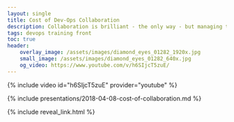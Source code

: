 ```yaml
---
layout: single
title: Cost of Dev-Ops Collaboration
description: Collaboration is brilliant - the only way - but managing the volatility, uncertainty, confusion and ambiguity associated with it is expensive.
tags: devops training front
toc: true
header:
    overlay_image: /assets/images/diamond_eyes_01282_1920x.jpg
    small_image: /assets/images/diamond_eyes_01282_640x.jpg
    og_video: https://www.youtube.com/v/h6SIjcT5zuE/
---
```


{% include video id="h6SIjcT5zuE" provider="youtube" %}

{% include presentations/2018-04-08-cost-of-collaboration.md %}

{% include reveal_link.html %}

